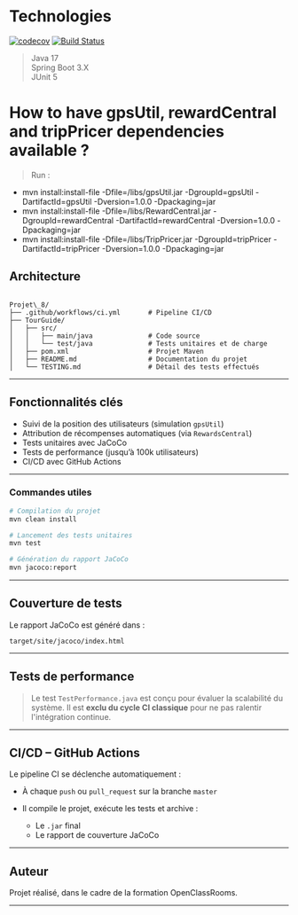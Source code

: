 # Technologies
[![codecov](https://codecov.io/gh/ZAGOUE/Agouze_Komi_TourGuide/branch/master/graph/badge.svg)](https://codecov.io/gh/ZAGOUE/Agouze_Komi_TourGuide)
[![Build Status](https://github.com/ZAGOUE/Agouze_Komi_TourGuide/actions/workflows/ci.yml/badge.svg)](https://github.com/ZAGOUE/Agouze_Komi_TourGuide/actions)

> Java 17  
> Spring Boot 3.X  
> JUnit 5

# How to have gpsUtil, rewardCentral and tripPricer dependencies available ?

> Run : 
- mvn install:install-file -Dfile=/libs/gpsUtil.jar -DgroupId=gpsUtil -DartifactId=gpsUtil -Dversion=1.0.0 -Dpackaging=jar  
- mvn install:install-file -Dfile=/libs/RewardCentral.jar -DgroupId=rewardCentral -DartifactId=rewardCentral -Dversion=1.0.0 -Dpackaging=jar  
- mvn install:install-file -Dfile=/libs/TripPricer.jar -DgroupId=tripPricer -DartifactId=tripPricer -Dversion=1.0.0 -Dpackaging=jar




## Architecture

```

Projet\_8/
├── .github/workflows/ci.yml       # Pipeline CI/CD
├── TourGuide/
│   ├── src/
│   │   ├── main/java              # Code source
│   │   └── test/java              # Tests unitaires et de charge
│   ├── pom.xml                    # Projet Maven
│   ├── README.md                  # Documentation du projet
│   └── TESTING.md                 # Détail des tests effectués

````

---

## Fonctionnalités clés

- Suivi de la position des utilisateurs (simulation `gpsUtil`)
- Attribution de récompenses automatiques (via `RewardsCentral`)
- Tests unitaires avec JaCoCo
- Tests de performance (jusqu’à 100k utilisateurs)
- CI/CD avec GitHub Actions

---


### Commandes utiles

```bash
# Compilation du projet
mvn clean install

# Lancement des tests unitaires
mvn test

# Génération du rapport JaCoCo
mvn jacoco:report
````

---

## Couverture de tests

Le rapport JaCoCo est généré dans :

```
target/site/jacoco/index.html
```

---

## Tests de performance

> Le test `TestPerformance.java` est conçu pour évaluer la scalabilité du système.
> Il est **exclu du cycle CI classique** pour ne pas ralentir l'intégration continue.

---

## CI/CD – GitHub Actions

Le pipeline CI se déclenche automatiquement :

* À chaque `push` ou `pull_request` sur la branche `master`
* Il compile le projet, exécute les tests et archive :

    * Le `.jar` final
    * Le rapport de couverture JaCoCo

---



## Auteur

Projet réalisé, dans le cadre de la formation OpenClassRooms.

---



```
